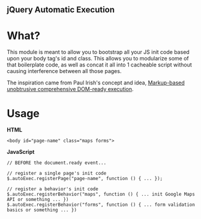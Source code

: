 jQuery Automatic Execution
--------------------------

What?
=====

This module is meant to allow you to bootstrap all your JS init code based upon
your body tag's id and class. This allows you to modularize some of that boilerplate
code, as well as concat it all into 1 cacheable script without causing interference
between all those pages.

The inspiration came from Paul Irish's concept and idea, [Markup-based unobtrusive comprehensive DOM-ready execution](paulirish.com/2009/markup-based-unobtrusive-comprehensive-dom-ready-execution/).


Usage
=====

**HTML**

    <body id="page-name" class="maps forms">

**JavaScript**

    // BEFORE the document.ready event...
    
    // register a single page's init code
    $.autoExec.registerPage("page-name", function () { ... });
    
    // register a behavior's init code
    $.autoExec.registerBehavior("maps", function () { ... init Google Maps API or something ... })
    $.autoExec.registerBehavior("forms", function () { ... form validation basics or something ... })
